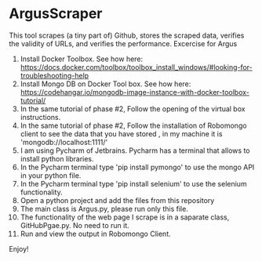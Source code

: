 # ArgusScraper
This tool scrapes (a tiny part of) Github, stores the scraped data, verifies the validity of URLs, and verifies the performance.
Excercise for Argus

1. Install Docker Toolbox. See how here: https://docs.docker.com/toolbox/toolbox_install_windows/#looking-for-troubleshooting-help
2. Install Mongo DB on Docker Tool box. See how here: https://codehangar.io/mongodb-image-instance-with-docker-toolbox-tutorial/
3. In the same tutorial of phase #2, Follow the opening of the virtual box instructions.
4. In the same tutorial of phase #2, Follow the installation of Robomongo client to see the data that you have stored , in my machine it is 'mongodb://localhost:1111/'
5. I am using Pycharm of Jetbrains. Pycharm has a terminal that allows to install python libraries.
6. In the Pycharm terminal type 'pip install pymongo' to use the mongo API in your python file.
7. In the Pycharm terminal type 'pip install selenium' to use the selenium functionality.
8. Open a python project and add the files from this repository
9. The main class is Argus.py, please run only this file.
10. The functionality of the web page I scrape is in a saparate class, GitHubPgae.py. No need to run it.
9. Run and view the output in Robomongo Client.

Enjoy!
